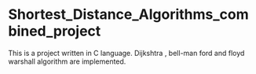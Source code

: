 # Shortest_Distance_Algorithms_combined_project
This is a project written in C language. Dijkshtra , bell-man ford and floyd warshall algorithm are implemented. 
